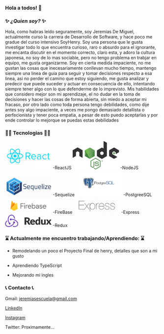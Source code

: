 ### Hola a todos! 👋

### ✨ _¿Quien soy?_ ✨
Hola, como habras leido seguramente, soy Jeremias De Miguel, actualmente curso la carrera de Desarrollo de Software, y hace poco me gradue del curso intensivo SoyHenry. Soy una persona que le gusta investigar todo lo que encuentra curioso, raro o absurdo para el ignorante, me encanta discutir en el momento correcto, claro esta, y adoro la cultura japonesa, no soy de lo mas sociable, pero no tengo problema en trabjar en equipo, me gusta organizarme. Soy en cierta medida impaciente, no me gustan las cosas que inecesariamente conllevan mucho tiempo, mantengo siempre una linea de guia para seguir y tomar decisiones respecto a esa linea, asi no perder el camino que estoy siguiendo, me gusta analizar y predecir que puede suceder y actuar en consecuencia de ello, intentando siempre tener algo con lo que defenderme de lo imprevisto. Mis habilidades que considero mejor son mi aprendizaje, el no dudar en la toma de decisiones y hacer las cosas de forma abierta, sin miedo a aceptar mi fracaso, por otro lado como toda persona tengo debilidades, como dije antes soy algo impaciente, a veces me pongo demasiado detallista o perfecionista y tener poca empatia, a pesar de esto puedo aceptarlas y por ende controlar lo mejorque se puedas estas debilidades

###  👨‍💻 Tecnologias 👨‍💻


<img src="./img/react.jpg" alt="" width="30%" height="30%">
-ReactJS



<img src="./img/nodejs.png" alt="" width="30%" height="30%">
-NodeJS


<img src="./img/sequelize.png" alt="" width="30%" height="30%">
-Sequelize


<img src="./img/postgre.png" alt="" width="30%" height="30%">
-PostgreeSQL


<img src="./img/firebase.png" alt="" width="30%" height="30%">
-FireBase


<img src="./img/express.jpg" alt="" width="30%" height="30%">
-Express

<img src="./img/redux.png" alt="" width="30%" height="30%">
-Redux

### ⌛ Actualmente me encuentro trabajando/Aprendiendo: ⌛

- Remodelando un poco el Proyecto Final de henry, detalles que son a mi gusto

- Aprendiendo TypeScript

- Mejorando mi ingles

### 📞 Contacto 📞
Gmail: jeremiasescuela@gmail.com

<a href="https://github.com/Blacki11](https://www.linkedin.com/in/jeremias-de-miguel-55b65125b/">LinkedIn<a>
 
<a href="https://www.instagram.com/jeredm11/">Instagram<a>
 
Twitter: Proximamente...


 
<!--
**Blacki11/Blacki11** is a ✨ _special_ ✨ repository because its `README.md` (this file) appears on your GitHub profile.

Here are some ideas to get you started:

quien soy
que quiero lograr
que me gusta
habilidades
tecnologias
contacto


- 🔭 I’m currently working on ...
- 🌱 I’m currently learning ...
- 👯 I’m looking to collaborate on ...
- 🤔 I’m looking for help with ...
- 💬 Ask me about ...
- 📫 How to reach me: ...
- 😄 Pronouns: ...
- ⚡ Fun fact: ...
-->
